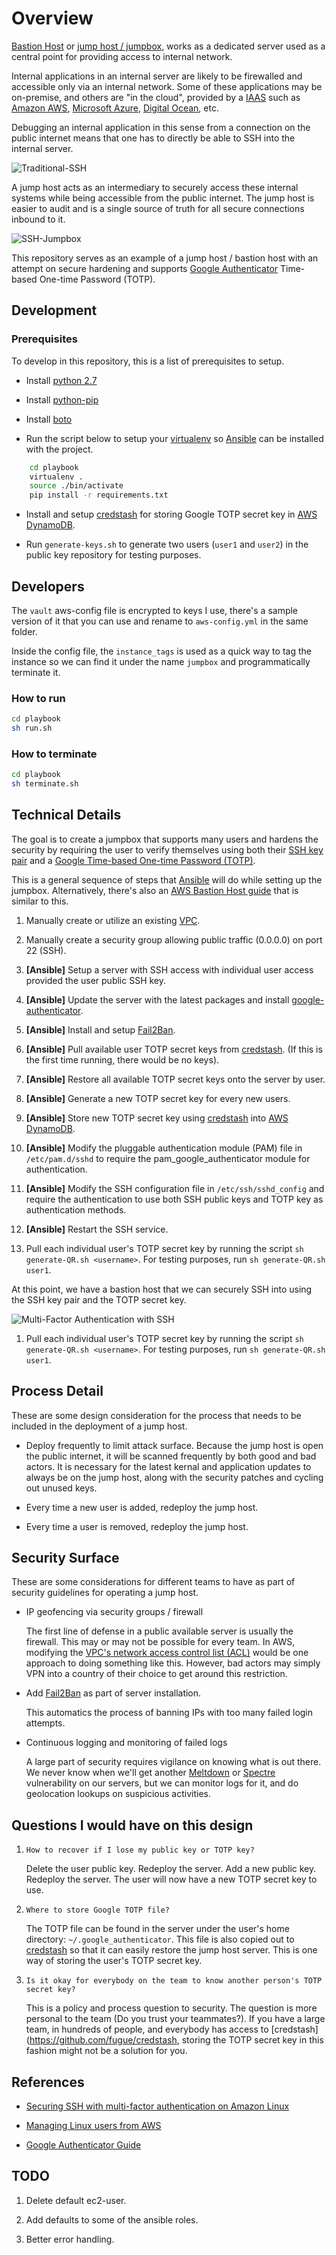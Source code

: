 # Overview

[Bastion Host](https://en.wikipedia.org/wiki/Bastion_host) or [jump host / jumpbox](https://en.wikipedia.org/wiki/Jump_server), works as a dedicated server used as a central point for providing access to internal network.

Internal applications in an internal server are likely to be firewalled and accessible only via an internal network. Some of these applications may be on-premise, and others are "in the cloud", provided by a [IAAS](https://searchcloudcomputing.techtarget.com/definition/Infrastructure-as-a-Service-IaaS) such as [Amazon AWS](https://aws.amazon.com/), [Microsoft Azure](https://azure.microsoft.com/), [Digital Ocean](https://www.digitalocean.com/), etc.

Debugging an internal application in this sense from a connection on the public internet means that one has to directly be able to SSH into the internal server.

![Traditional-SSH](doc/traditional-ssh.png)

A jump host acts as an intermediary to securely access these internal systems while being accessible from the public internet. The jump host is easier to audit and is a single source of truth for all secure connections inbound to it.

![SSH-Jumpbox](doc/ssh-jumpbox-fail2ban.png)

This repository serves as an example of a jump host / bastion host with an attempt on secure hardening and supports [Google Authenticator](https://github.com/google/google-authenticator) Time-based One-time Password (TOTP).

## Development

### Prerequisites

To develop in this repository, this is a list of prerequisites to setup.

- Install [python 2.7](https://www.python.org/downloads/)

- Install [python-pip](https://pypi.org/project/pip/)

- Install [boto](https://github.com/boto/boto)

- Run the script below to setup your [virtualenv](https://virtualenv.pypa.io/en/stable/) so [Ansible](https://www.ansible.com) can be installed with the project.

```sh
    cd playbook
    virtualenv .
    source ./bin/activate
    pip install -r requirements.txt
```

- Install and setup [credstash](https://github.com/fugue/credstash) for storing Google TOTP secret key in [AWS DynamoDB](https://aws.amazon.com/dynamodb/).

- Run `generate-keys.sh` to generate two users (`user1` and `user2`) in the public key repository for testing purposes.

## Developers

The `vault` aws-config file is encrypted to keys I use, there's a sample version of it that you can use and rename to `aws-config.yml` in the same folder.

Inside the config file, the `instance_tags` is used as a quick way to tag the instance so we can find it under the name `jumpbox` and programmatically terminate it.

### How to run

```sh
cd playbook
sh run.sh
```

### How to terminate

```sh
cd playbook
sh terminate.sh
```

## Technical Details

The goal is to create a jumpbox that supports many users and hardens the security by requiring the user to verify themselves using both their [SSH key pair](https://www.digitalocean.com/community/tutorials/how-to-set-up-ssh-keys--2) and a [Google Time-based One-time Password (TOTP)](https://en.wikipedia.org/wiki/Google_Authenticator).

This is a general sequence of steps that [Ansible](https://www.ansible.com) will do while setting up the jumpbox.
Alternatively, there's also an [AWS Bastion Host guide](https://aws.amazon.com/blogs/security/how-to-record-ssh-sessions-established-through-a-bastion-host/) that is similar to this.

1. Manually create or utilize an existing [VPC](https://docs.aws.amazon.com/AmazonVPC/latest/UserGuide/VPC_Introduction.html).

1. Manually create a security group allowing public traffic (0.0.0.0) on port 22 (SSH).

1. **[Ansible]** Setup a server with SSH access with individual user access provided the user public SSH key.

1. **[Ansible]** Update the server with the latest packages and install [google-authenticator](https://github.com/google/google-authenticator).

1. **[Ansible]** Install and setup [Fail2Ban](doc/fail2ban.md).

1. **[Ansible]** Pull available user TOTP secret keys from [credstash](https://github.com/fugue/credstash). (If this is the first time running, there would be no keys).

1. **[Ansible]** Restore all available TOTP secret keys onto the server by user.

1. **[Ansible]** Generate a new TOTP secret key for every new users.

1. **[Ansible]** Store new TOTP secret key using [credstash](https://github.com/fugue/credstash) into [AWS DynamoDB](https://aws.amazon.com/dynamodb/).

1. **[Ansible]** Modify the pluggable authentication module (PAM) file in `/etc/pam.d/sshd` to require the pam_google_authenticator module for authentication.

1. **[Ansible]** Modify the SSH configuration file in `/etc/ssh/sshd_config` and require the authentication to use both SSH public keys and TOTP key as authentication methods.

1. **[Ansible]** Restart the SSH service.

1. Pull each individual user's TOTP secret key by running the script `sh generate-QR.sh <username>`. For testing purposes, run `sh generate-QR.sh user1`.

At this point, we have a bastion host that we can securely SSH into using the SSH key pair and the TOTP secret key.

![Multi-Factor Authentication with SSH](doc/google-auth)

1. Pull each individual user's TOTP secret key by running the script `sh generate-QR.sh <username>`. For testing purposes, run `sh generate-QR.sh user1`.

## Process Detail

These are some design consideration for the process that needs to be included in the deployment of a jump host.

- Deploy frequently to limit attack surface.
  Because the jump host is open the public internet, it will be scanned frequently by both good and bad actors. It is necessary for the latest kernal and application updates to always be on the jump host, along with the security patches and cycling out unused keys.

- Every time a new user is added, redeploy the jump host.

- Every time a user is removed, redeploy the jump host.

## Security Surface

These are some considerations for different teams to have as part of security guidelines for operating a jump host.

- IP geofencing via security groups / firewall

  The first line of defense in a public available server is usually the firewall. This may or may not be possible for every team.
  In AWS, modifying the [VPC's network access control list (ACL)](https://docs.aws.amazon.com/AmazonVPC/latest/UserGuide/VPC_ACLs.html) would be one approach to doing something like this. However, bad actors may simply VPN into a country of their choice to get around this restriction.

- Add [Fail2Ban](https://github.com/fail2ban/fail2ban) as part of server installation.

  This automatics the process of banning IPs with too many failed login attempts.

- Continuous logging and monitoring of failed logs

  A large part of security requires vigilance on knowing what is out there. We never know when we'll get another [Meltdown](https://meltdownattack.com/) or [Spectre](https://meltdownattack.com/) vulnerability on our servers, but we can monitor logs for it, and do geolocation lookups on suspicious activities.

## Questions I would have on this design

1. `How to recover if I lose my public key or TOTP key?`

   Delete the user public key. Redeploy the server. Add a new public key. Redeploy the server. The user will now have a new TOTP secret key to use.

1. `Where to store Google TOTP file?`

   The TOTP file can be found in the server under the user's home directory: `~/.google_authenticator`. This file is also copied out to [credstash](https://github.com/fugue/credstash) so that it can easily restore the jump host server. This is one way of storing the user's TOTP secret key.

1. `Is it okay for everybody on the team to know another person's TOTP secret key?`

   This is a policy and process question to security. The question is more personal to the team (Do you trust your teammates?). If you have a large team, in hundreds of people, and everybody has access to [credstash](https://github.com/fugue/credstash, storing the TOTP secret key in this fashion might not be a solution for you.

## References

- [Securing SSH with multi-factor authentication on Amazon Linux](https://aws.amazon.com/blogs/startups/securing-ssh-to-amazon-ec2-linux-hosts/)

- [Managing Linux users from AWS](https://docs.aws.amazon.com/AWSEC2/latest/UserGuide/managing-users.html)

- [Google Authenticator Guide](https://wiki.archlinux.org/index.php/Google_Authenticator)

## TODO

1. Delete default ec2-user.

1. Add defaults to some of the ansible roles.

1. Better error handling.
